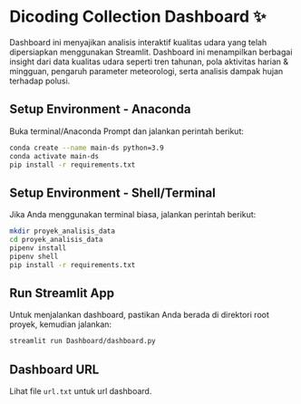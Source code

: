 # Dicoding Collection Dashboard ✨

Dashboard ini menyajikan analisis interaktif kualitas udara yang telah dipersiapkan menggunakan Streamlit. Dashboard ini menampilkan berbagai insight dari data kualitas udara seperti tren tahunan, pola aktivitas harian & mingguan, pengaruh parameter meteorologi, serta analisis dampak hujan terhadap polusi.

## Setup Environment - Anaconda
Buka terminal/Anaconda Prompt dan jalankan perintah berikut:
```bash
conda create --name main-ds python=3.9
conda activate main-ds
pip install -r requirements.txt
```

## Setup Environment - Shell/Terminal
Jika Anda menggunakan terminal biasa, jalankan perintah berikut:
```bash
mkdir proyek_analisis_data
cd proyek_analisis_data
pipenv install
pipenv shell
pip install -r requirements.txt
```

## Run Streamlit App
Untuk menjalankan dashboard, pastikan Anda berada di direktori root proyek, kemudian jalankan:
```bash
streamlit run Dashboard/dashboard.py
```

## Dashboard URL
Lihat file `url.txt` untuk url dashboard.
